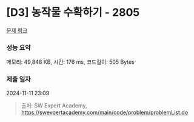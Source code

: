 # [D3] 농작물 수확하기 - 2805 

[문제 링크](https://swexpertacademy.com/main/code/problem/problemDetail.do?contestProbId=AV7GLXqKAWYDFAXB) 

### 성능 요약

메모리: 49,848 KB, 시간: 176 ms, 코드길이: 505 Bytes

### 제출 일자

2024-11-11 23:09



> 출처: SW Expert Academy, https://swexpertacademy.com/main/code/problem/problemList.do